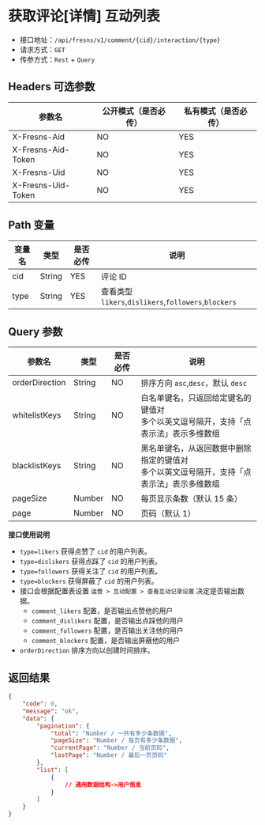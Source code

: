 # 获取评论[详情] 互动列表

- 接口地址：`/api/fresns/v1/comment/{cid}/interaction/{type}`
- 请求方式：`GET`
- 传参方式：`Rest` + `Query`

## Headers 可选参数

| 参数名 | 公开模式（是否必传） | 私有模式（是否必传） |
| --- | --- | --- |
| X-Fresns-Aid | NO | YES |
| X-Fresns-Aid-Token | NO | YES |
| X-Fresns-Uid | NO | YES |
| X-Fresns-Uid-Token | NO | YES |

## Path 变量

| 变量名 | 类型 | 是否必传 | 说明 |
| --- | --- | --- | --- |
| cid | String | YES | 评论 ID |
| type | String | YES | 查看类型 `likers`,`dislikers`,`followers`,`blockers` |

## Query 参数

| 参数名 | 类型 | 是否必传 | 说明 |
| --- | --- | --- | --- |
| orderDirection | String | NO | 排序方向 `asc`,`desc`，默认 `desc` |
| whitelistKeys | String | NO | 白名单键名，只返回给定键名的键值对<br>多个以英文逗号隔开，支持「点表示法」表示多维数组 |
| blacklistKeys | String | NO | 黑名单键名，从返回数据中删除指定的键值对<br>多个以英文逗号隔开，支持「点表示法」表示多维数组 |
| pageSize | Number | NO | 每页显示条数（默认 15 条） |
| page | Number | NO | 页码（默认 1） |

**接口使用说明**

- `type=likers` 获得点赞了 `cid` 的用户列表。
- `type=dislikers` 获得点踩了 `cid` 的用户列表。
- `type=followers` 获得关注了 `cid` 的用户列表。
- `type=blockers` 获得屏蔽了 `cid` 的用户列表。
- 接口会根据配置表设置 `运营 > 互动配置 > 查看互动记录设置` 决定是否输出数据。
    - `comment_likers` 配置，是否输出点赞他的用户
    - `comment_dislikers` 配置，是否输出点踩他的用户
    - `comment_followers` 配置，是否输出关注他的用户
    - `comment_blockers` 配置，是否输出屏蔽他的用户
- `orderDirection` 排序方向以创建时间排序。

## 返回结果

```json
{
    "code": 0,
    "message": "ok",
    "data": {
        "pagination": {
            "total": "Number / 一共有多少条数据",
            "pageSize": "Number / 每页有多少条数据",
            "currentPage": "Number / 当前页码",
            "lastPage": "Number / 最后一页页码"
        },
        "list": [
            {
                // 通用数据结构->用户信息
            }
        ]
    }
}
```
